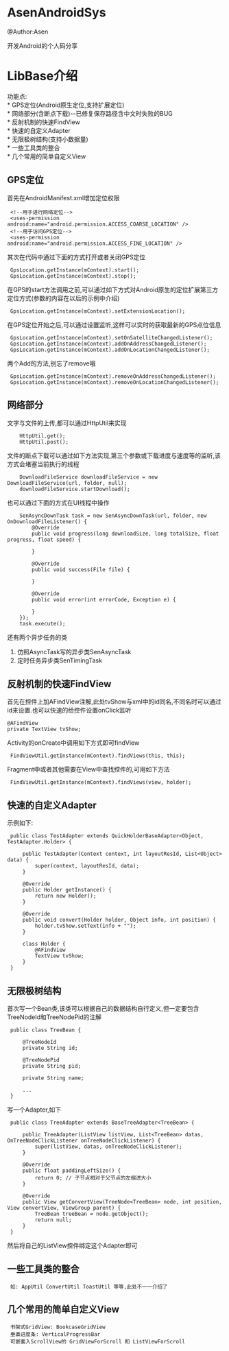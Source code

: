 # AsenAndroidSys
@Author:Asen

开发Android的个人码分享


LibBase介绍
======
功能点:<br>
    * GPS定位(Android原生定位,支持扩展定位)<br>
    * 网络部分(含断点下载)--已修复保存路径含中文时失败的BUG<br>
    * 反射机制的快速FindView<br>
    * 快速的自定义Adapter<br>
    * 无限极树结构(支持小数据量)<br>
    * 一些工具类的整合<br>
    * 几个常用的简单自定义View<br>
    
## GPS定位

首先在AndroidManifest.xml增加定位权限

     <!--用于进行网络定位-->
     <uses-permission android:name="android.permission.ACCESS_COARSE_LOCATION" />
     <!--用于访问GPS定位-->
     <uses-permission android:name="android.permission.ACCESS_FINE_LOCATION" />

其次在代码中通过下面的方式打开或者关闭GPS定位

     GpsLocation.getInstance(mContext).start();
     GpsLocation.getInstance(mContext).stop();
     
在GPS的start方法调用之前,可以通过如下方式对Android原生的定位扩展第三方定位方式(参数的内容在以后的示例中介绍)
     
     GpsLocation.getInstance(mContext).setExtensionLocation();
     
在GPS定位开始之后,可以通过设置监听,这样可以实时的获取最新的GPS点位信息

     GpsLocation.getInstance(mContext).setOnSatelliteChangedListener();
     GpsLocation.getInstance(mContext).addOnAddressChangedListener();
     GpsLocation.getInstance(mContext).addOnLocationChangedListener();
     
两个Add的方法,别忘了remove哦

     GpsLocation.getInstance(mContext).removeOnAddressChangedListener();
     GpsLocation.getInstance(mContext).removeOnLocationChangedListener();
     
## 网络部分

文字与文件的上传,都可以通过HttpUtil来实现

        HttpUtil.get();
        HttpUtil.post();
        
文件的断点下载可以通过如下方法实现,第三个参数或下载进度与速度等的监听,该方式会堵塞当前执行的线程

        DownloadFileService downloadFileService = new DownloadFileService(url, folder, null);
        downloadFileService.startDownload();
        
也可以通过下面的方式在UI线程中操作

        SenAsyncDownTask task = new SenAsyncDownTask(url, folder, new OnDownloadFileListener() {
            @Override
            public void progress(long downloadSize, long totalSize, float progress, float speed) {
                
            }

            @Override
            public void success(File file) {

            }

            @Override
            public void error(int errorCode, Exception e) {

            }
        });
        task.execute();
        
还有两个异步任务的类<br>
1. 仿照AsyncTask写的异步类SenAsyncTask<br>
2. 定时任务异步类SenTimingTask<br>

## 反射机制的快速FindView

首先在控件上加AFindView注解,此处tvShow与xml中的id同名,不同名时可以通过id来设置.也可以快速的给控件设置onClick监听

    @AFindView
    private TextView tvShow;
    
Activity的onCreate中调用如下方式即可findView

     FindViewUtil.getInstance(mContext).findViews(this, this);
     
Fragment中或者其他需要在View中查找控件的,可用如下方法

     FindViewUtil.getInstance(mContext).findViews(view, holder);
     
## 快速的自定义Adapter

示例如下:

     public class TestAdapter extends QuickHolderBaseAdapter<Object, TestAdapter.Holder> {
    
         public TestAdapter(Context context, int layoutResId, List<Object> data) {
             super(context, layoutResId, data);
         }
     
         @Override
         public Holder getInstance() {
             return new Holder();
         }
     
         @Override
         public void convert(Holder holder, Object info, int position) {
             holder.tvShow.setText(info + "");
         }
     
         class Holder {
             @AFindView
             TextView tvShow;
         }
     }
     
## 无限极树结构

首次写一个Bean类,该类可以根据自己的数据结构自行定义,但一定要包含TreeNodeId和TreeNodePid的注解

     public class TreeBean {
         
         @TreeNodeId
         private String id;
         
         @TreeNodePid
         private String pid;
         
         private String name;
         
         ...
     }
     
写一个Adapter,如下

     public class TreeAdapter extends BaseTreeAdapter<TreeBean> {
         
         public TreeAdapter(ListView listView, List<TreeBean> datas, OnTreeNodeClickListener onTreeNodeClickListener) {
             super(listView, datas, onTreeNodeClickListener);
         }
     
         @Override
         public float paddingLeftSize() {
             return 0; // 子节点相对于父节点的左缩进大小
         }
     
         @Override
         public View getConvertView(TreeNode<TreeBean> node, int position, View convertView, ViewGroup parent) {
             TreeBean treeBean = node.getObject();
             return null;
         }
     }

然后将自己的ListView控件绑定这个Adapter即可


## 一些工具类的整合

     如: AppUtil ConvertUtil ToastUtil 等等,此处不一一介绍了

## 几个常用的简单自定义View

     书架式GridView: BookcaseGridView
     垂直进度条: VerticalProgressBar
     可嵌套入ScrollView的 GridViewForScroll 和 ListViewForScroll